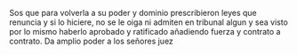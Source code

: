 Sos que para volverla a su poder y dominio prescribieron leyes que renuncia y si lo hiciere, no se le oiga ni admiten en tribunal algun y sea visto por lo mismo haberlo aprobado y ratificado añadiendo fuerza y contrato a contrato. Da amplio poder a los señores juez